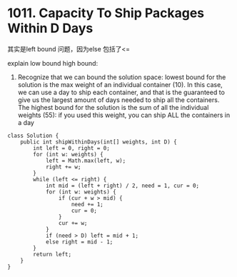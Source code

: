 # 1011. Capacity To Ship Packages Within D Days

其实是left bound 问题，因为else 包括了<=

explain low bound high bound:



1. Recognize that we can bound the solution space: lowest bound for the solution is the max weight of an individual container (10). In this case, we can use a day to ship each container, and that is the guaranteed to give us the largest amount of days needed to ship all the containers. The highest bound for the solution is the sum of all the individual weights (55): if you used this weight, you can ship ALL the containers in a day

```
class Solution {
    public int shipWithinDays(int[] weights, int D) {
        int left = 0, right = 0;
        for (int w: weights) {
            left = Math.max(left, w);
            right += w;
        }
        while (left <= right) {
            int mid = (left + right) / 2, need = 1, cur = 0;
            for (int w: weights) {
                if (cur + w > mid) {
                    need += 1;
                    cur = 0;
                }
                cur += w;
            }
            if (need > D) left = mid + 1;
            else right = mid - 1;
        }
        return left;
    }
}
```
